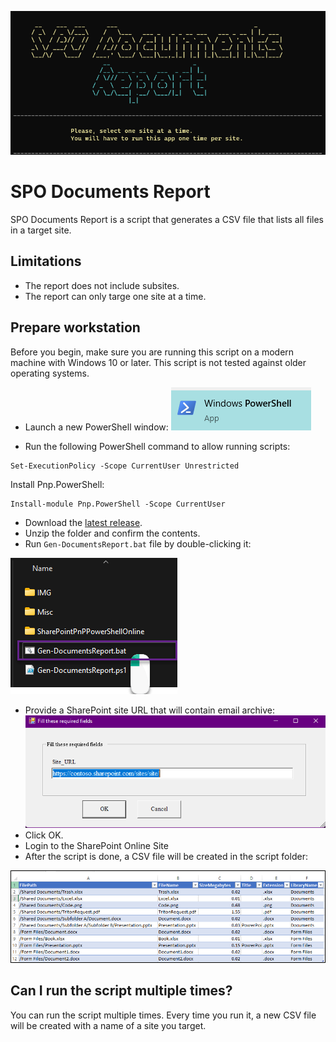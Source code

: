 ![](IMG/Welcome.png)
# SPO Documents Report
SPO Documents Report is a script that generates a CSV file that lists all files in a target site.

## Limitations
- The report does not include subsites.
- The report can only targe one site at a time.

## Prepare workstation
Before you begin, make sure you are running this script on a modern machine with Windows 10 or later. This script is not tested against older operating systems.

- Launch a new PowerShell window:
![](IMG/PowerShell.png)

- Run the following PowerShell command to allow running scripts:

```
Set-ExecutionPolicy -Scope CurrentUser Unrestricted
```

Install Pnp.PowerShell:
```
Install-module Pnp.PowerShell -Scope CurrentUser
```

- Download the [latest release](https://github.com/Zerg00s/spo-documents-report/releases).
- Unzip the folder and confirm the contents.
- Run `Gen-DocumentsReport.bat` file by double-clicking it:

![](IMG/Files.png)

- Provide a SharePoint site URL that will contain email archive:
![](IMG/Example.png)
- Click OK.
- Login to the SharePoint Online Site
- After the script is done, a CSV file will be created in the script folder:

![](IMG/Sample.png)


## Can I run the script multiple times?
You can run the script multiple times. Every time you run it, a new CSV file will be created with a name of a site you target.